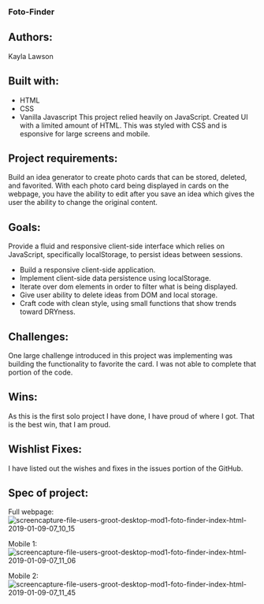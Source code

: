 ### Foto-Finder

## Authors:
Kayla Lawson

## Built with:
* HTML
* CSS
* Vanilla Javascript
This project relied heavily on JavaScript. Created UI with a limited amount of HTML. This was styled with CSS and is esponsive for large screens and mobile.


## Project requirements:
Build an idea generator to create photo cards that can be stored, deleted, and favorited. With each photo card being displayed in cards on the webpage, you have the ability to edit after you save an idea which gives the user the ability to change the original content.


## Goals:
Provide a fluid and responsive client-side interface which relies on JavaScript, specifically localStorage, to persist ideas between sessions.
* Build a responsive client-side application.
* Implement client-side data persistence using localStorage.
* Iterate over dom elements in order to filter what is being displayed.
* Give user ability to delete ideas from DOM and local storage.
* Craft code with clean style, using small functions that show trends toward DRYness.


## Challenges:
One large challenge introduced in this project was implementing was building the functionality to favorite the card. I was not able to complete that portion of the code. 

## Wins:
As this is the first solo project I have done, I have proud of where I got. That is the best win, that I am proud. 


## Wishlist Fixes:
I have listed out the wishes and fixes in the issues portion of the GitHub. 

## Spec of project:

Full webpage: 
![screencapture-file-users-groot-desktop-mod1-foto-finder-index-html-2019-01-09-07_10_15](https://user-images.githubusercontent.com/37053236/50905024-0db34d00-13df-11e9-96d8-e5768c7461ba.png)

Mobile 1:
![screencapture-file-users-groot-desktop-mod1-foto-finder-index-html-2019-01-09-07_11_06](https://user-images.githubusercontent.com/37053236/50905039-173cb500-13df-11e9-99b1-d1e7617bc841.png)

Mobile 2:
![screencapture-file-users-groot-desktop-mod1-foto-finder-index-html-2019-01-09-07_11_45](https://user-images.githubusercontent.com/37053236/50904964-e5c3e980-13de-11e9-84b1-4018bb73383e.png)
